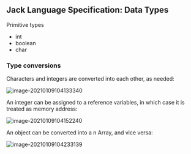## Jack Language Specification: Data Types

Primitive types

- int
- boolean
- char



### Type conversions

Characters and integers are converted into each other, as needed:

![image-20210109104133340](https://loyioblog.oss-cn-beijing.aliyuncs.com/LoyioBlog/20210109EYz7KC.png)

An integer can be assigned to a reference variables, in which case it is treated as memory address:

![image-20210109104152240](https://loyioblog.oss-cn-beijing.aliyuncs.com/LoyioBlog/20210109WrTYGV.png)

An object can be converted into a n Array, and vice versa:

![image-20210109104233139](https://loyioblog.oss-cn-beijing.aliyuncs.com/LoyioBlog/20210109sPa2nt.png)

